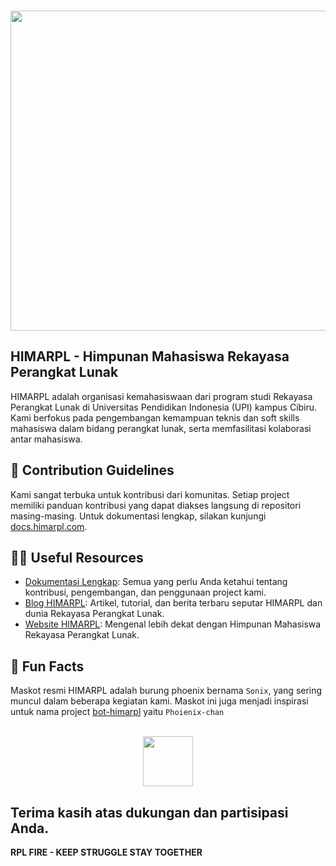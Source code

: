 <p align="center">
  <br />
  <a href="https://www.himarpl.com">
    <picture>
      <source media="(prefers-color-scheme: dark)" srcset="https://cdn.jsdelivr.net/gh/himarplupi/assets-himarpl@v1.3.5/images/logo/logo-landscape-dark.png">
      <img src="https://cdn.jsdelivr.net/gh/himarplupi/assets-himarpl@v1.3.5/images/logo/logo-landscape-light.png" width="512px">
    </picture>
  </a>
</p>

## HIMARPL - Himpunan Mahasiswa Rekayasa Perangkat Lunak

HIMARPL adalah organisasi kemahasiswaan dari program studi Rekayasa Perangkat Lunak di Universitas Pendidikan Indonesia (UPI) kampus Cibiru. 
Kami berfokus pada pengembangan kemampuan teknis dan soft skills mahasiswa dalam bidang perangkat lunak, serta memfasilitasi kolaborasi antar mahasiswa.

## 📝 Contribution Guidelines

Kami sangat terbuka untuk kontribusi dari komunitas. Setiap project memiliki panduan kontribusi yang dapat diakses langsung di repositori masing-masing. Untuk dokumentasi lengkap, silakan kunjungi [docs.himarpl.com](https://docs.himarpl.com).

## 👩‍💻 Useful Resources

- [Dokumentasi Lengkap](https://docs.himarpl.com): Semua yang perlu Anda ketahui tentang kontribusi, pengembangan, dan penggunaan project kami.
- [Blog HIMARPL](https://blog.himarpl.com): Artikel, tutorial, dan berita terbaru seputar HIMARPL dan dunia Rekayasa Perangkat Lunak.
- [Website HIMARPL](https://www.himarpl.com): Mengenal lebih dekat dengan Himpunan Mahasiswa Rekayasa Perangkat Lunak.

## 🍿 Fun Facts

Maskot resmi HIMARPL adalah burung phoenix bernama `Sonix`, yang sering muncul dalam beberapa kegiatan kami. 
Maskot ini juga menjadi inspirasi untuk nama project [bot-himarpl](https://github.com/himarplupi/bot-himarpl) yaitu `Phoienix-chan`

<p align="center">
  <br />
  <picture>
    <img src="https://cdn.jsdelivr.net/gh/himarplupi/assets-himarpl@main/images/sonix.png" width="80px">
  </picture>
</p>

Terima kasih atas dukungan dan partisipasi Anda.
---

**RPL FIRE - KEEP STRUGGLE STAY TOGETHER**
